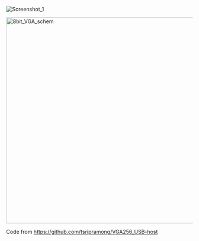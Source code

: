 ![Screenshot_1](https://github.com/offpic/VGA-STM32/assets/31142397/c74deedc-19cf-467c-92a7-7fa8b7f1633b)

<img width="555" alt="8bit_VGA_schem" src="https://github.com/offpic/VGA-STM32/assets/31142397/0f2ee0d9-60ce-40b3-92ce-927fa61bce90">


Code from https://github.com/tsripramong/VGA256_USB-host
